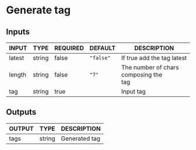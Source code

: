 # Generate tag

## Inputs

<!-- AUTO-DOC-INPUT:START - Do not remove or modify this section -->

| INPUT  |  TYPE  | REQUIRED |  DEFAULT  |               DESCRIPTION                |
|--------|--------|----------|-----------|------------------------------------------|
| latest | string |  false   | `"false"` |        If true add the tag latest        |
| length | string |  false   |   `"7"`   | The number of chars composing the<br>tag |
|  tag   | string |   true   |           |                Input tag                 |

<!-- AUTO-DOC-INPUT:END -->

## Outputs

<!-- AUTO-DOC-OUTPUT:START - Do not remove or modify this section -->

| OUTPUT |  TYPE  |  DESCRIPTION  |
|--------|--------|---------------|
|  tags  | string | Generated tag |

<!-- AUTO-DOC-OUTPUT:END -->
